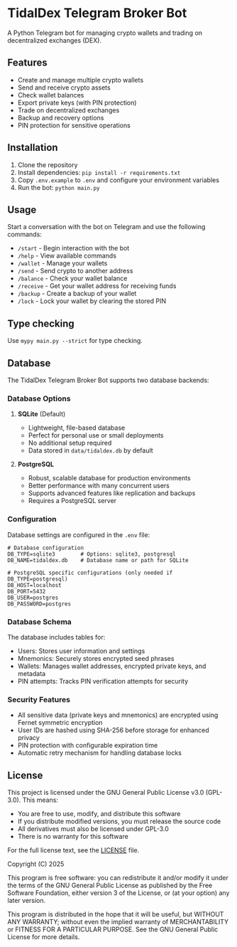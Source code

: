 # TidalDex Telegram Broker Bot

A Python Telegram bot for managing crypto wallets and trading on decentralized exchanges (DEX).

## Features

- Create and manage multiple crypto wallets
- Send and receive crypto assets
- Check wallet balances
- Export private keys (with PIN protection)
- Trade on decentralized exchanges
- Backup and recovery options
- PIN protection for sensitive operations

## Installation

1. Clone the repository
2. Install dependencies: `pip install -r requirements.txt`
3. Copy `.env.example` to `.env` and configure your environment variables
4. Run the bot: `python main.py`

## Usage

Start a conversation with the bot on Telegram and use the following commands:

- `/start` - Begin interaction with the bot
- `/help` - View available commands
- `/wallet` - Manage your wallets
- `/send` - Send crypto to another address
- `/balance` - Check your wallet balance
- `/receive` - Get your wallet address for receiving funds
- `/backup` - Create a backup of your wallet
- `/lock` - Lock your wallet by clearing the stored PIN

## Type checking

Use `mypy main.py --strict` for type checking.

## Database

The TidalDex Telegram Broker Bot supports two database backends:

### Database Options

1. **SQLite** (Default)

   - Lightweight, file-based database
   - Perfect for personal use or small deployments
   - No additional setup required
   - Data stored in `data/tidaldex.db` by default

2. **PostgreSQL**
   - Robust, scalable database for production environments
   - Better performance with many concurrent users
   - Supports advanced features like replication and backups
   - Requires a PostgreSQL server

### Configuration

Database settings are configured in the `.env` file:

```
# Database configuration
DB_TYPE=sqlite3        # Options: sqlite3, postgresql
DB_NAME=tidaldex.db    # Database name or path for SQLite

# PostgreSQL specific configurations (only needed if DB_TYPE=postgresql)
DB_HOST=localhost
DB_PORT=5432
DB_USER=postgres
DB_PASSWORD=postgres
```

### Database Schema

The database includes tables for:

- Users: Stores user information and settings
- Mnemonics: Securely stores encrypted seed phrases
- Wallets: Manages wallet addresses, encrypted private keys, and metadata
- PIN attempts: Tracks PIN verification attempts for security

### Security Features

- All sensitive data (private keys and mnemonics) are encrypted using Fernet symmetric encryption
- User IDs are hashed using SHA-256 before storage for enhanced privacy
- PIN protection with configurable expiration time
- Automatic retry mechanism for handling database locks

## License

This project is licensed under the GNU General Public License v3.0 (GPL-3.0). This means:

- You are free to use, modify, and distribute this software
- If you distribute modified versions, you must release the source code
- All derivatives must also be licensed under GPL-3.0
- There is no warranty for this software

For the full license text, see the [LICENSE](LICENSE) file.

Copyright (C) 2025

This program is free software: you can redistribute it and/or modify
it under the terms of the GNU General Public License as published by
the Free Software Foundation, either version 3 of the License, or
(at your option) any later version.

This program is distributed in the hope that it will be useful,
but WITHOUT ANY WARRANTY; without even the implied warranty of
MERCHANTABILITY or FITNESS FOR A PARTICULAR PURPOSE. See the
GNU General Public License for more details.
